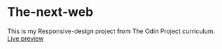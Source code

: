 # The-next-web
This is my Responsive-design project from The Odin Project curriculum.
[Live preview](https://areebaishtiaq.github.io/The-next-web/)
